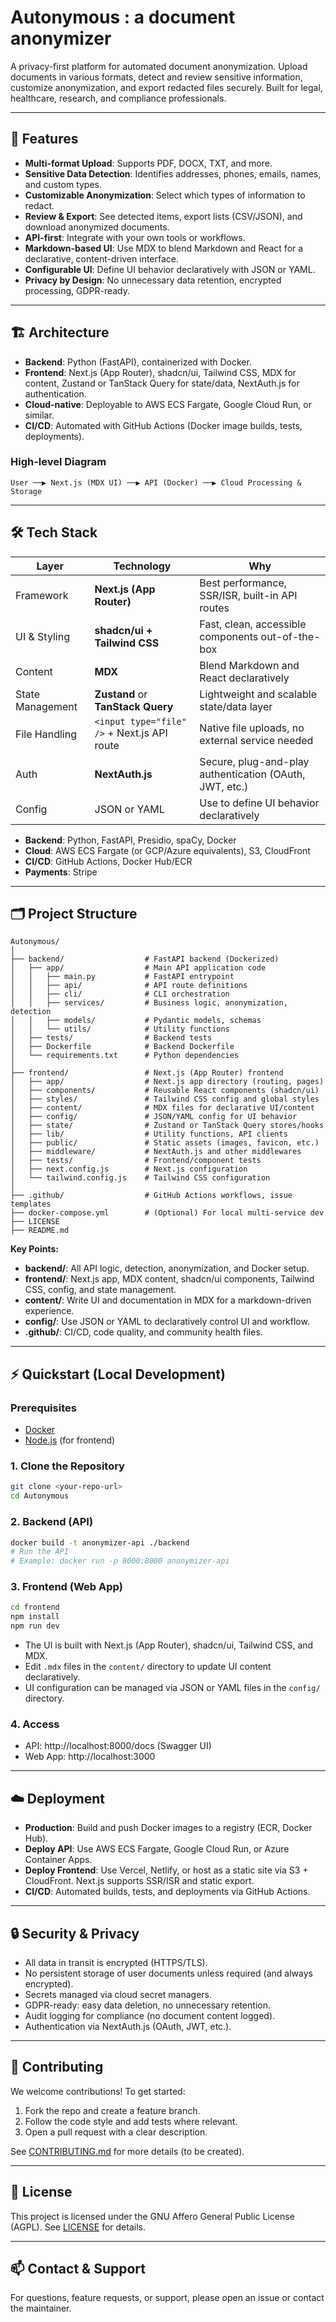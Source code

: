 # Autonymous : a document anonymizer

A privacy-first platform for automated document anonymization. Upload documents in various formats, detect and review sensitive information, customize anonymization, and export redacted files securely. Built for legal, healthcare, research, and compliance professionals.

---

## 🚀 Features
- **Multi-format Upload**: Supports PDF, DOCX, TXT, and more.
- **Sensitive Data Detection**: Identifies addresses, phones, emails, names, and custom types.
- **Customizable Anonymization**: Select which types of information to redact.
- **Review & Export**: See detected items, export lists (CSV/JSON), and download anonymized documents.
- **API-first**: Integrate with your own tools or workflows.
- **Markdown-based UI**: Use MDX to blend Markdown and React for a declarative, content-driven interface.
- **Configurable UI**: Define UI behavior declaratively with JSON or YAML.
- **Privacy by Design**: No unnecessary data retention, encrypted processing, GDPR-ready.

---

## 🏗️ Architecture
- **Backend**: Python (FastAPI), containerized with Docker.
- **Frontend**: Next.js (App Router), shadcn/ui, Tailwind CSS, MDX for content, Zustand or TanStack Query for state/data, NextAuth.js for authentication.
- **Cloud-native**: Deployable to AWS ECS Fargate, Google Cloud Run, or similar.
- **CI/CD**: Automated with GitHub Actions (Docker image builds, tests, deployments).

### High-level Diagram
```
User ──▶ Next.js (MDX UI) ──▶ API (Docker) ──▶ Cloud Processing & Storage
```

---

## 🛠️ Tech Stack
| Layer            | Technology                                  | Why                                                     |
| ---------------- | ------------------------------------------- | ------------------------------------------------------- |
| Framework        | **Next.js (App Router)**                    | Best performance, SSR/ISR, built-in API routes          |
| UI & Styling     | **shadcn/ui + Tailwind CSS**                | Fast, clean, accessible components out-of-the-box       |
| Content          | **MDX**                                     | Blend Markdown and React declaratively                  |
| State Management | **Zustand** or **TanStack Query**           | Lightweight and scalable state/data layer               |
| File Handling    | `<input type="file" />` + Next.js API route | Native file uploads, no external service needed         |
| Auth             | **NextAuth.js**                             | Secure, plug-and-play authentication (OAuth, JWT, etc.) |
| Config           | JSON or YAML                                | Use to define UI behavior declaratively                 |

- **Backend**: Python, FastAPI, Presidio, spaCy, Docker
- **Cloud**: AWS ECS Fargate (or GCP/Azure equivalents), S3, CloudFront
- **CI/CD**: GitHub Actions, Docker Hub/ECR
- **Payments**: Stripe

---

## 🗂️ Project Structure

```
Autonymous/
│
├── backend/                  # FastAPI backend (Dockerized)
│   ├── app/                  # Main API application code
│   │   ├── main.py           # FastAPI entrypoint
│   │   ├── api/              # API route definitions
│   │   ├── cli/              # CLI orchestration
│   │   ├── services/         # Business logic, anonymization, detection
│   │   ├── models/           # Pydantic models, schemas
│   │   └── utils/            # Utility functions
│   ├── tests/                # Backend tests
│   ├── Dockerfile            # Backend Dockerfile
│   └── requirements.txt      # Python dependencies
│
├── frontend/                 # Next.js (App Router) frontend
│   ├── app/                  # Next.js app directory (routing, pages)
│   ├── components/           # Reusable React components (shadcn/ui)
│   ├── styles/               # Tailwind CSS config and global styles
│   ├── content/              # MDX files for declarative UI/content
│   ├── config/               # JSON/YAML config for UI behavior
│   ├── state/                # Zustand or TanStack Query stores/hooks
│   ├── lib/                  # Utility functions, API clients
│   ├── public/               # Static assets (images, favicon, etc.)
│   ├── middleware/           # NextAuth.js and other middlewares
│   ├── tests/                # Frontend/component tests
│   ├── next.config.js        # Next.js configuration
│   └── tailwind.config.js    # Tailwind CSS configuration
│
├── .github/                  # GitHub Actions workflows, issue templates
├── docker-compose.yml        # (Optional) For local multi-service dev
├── LICENSE
├── README.md
```

**Key Points:**
- **backend/**: All API logic, detection, anonymization, and Docker setup.
- **frontend/**: Next.js app, MDX content, shadcn/ui components, Tailwind CSS, config, and state management.
- **content/**: Write UI and documentation in MDX for a markdown-driven experience.
- **config/**: Use JSON or YAML to declaratively control UI and workflow.
- **.github/**: CI/CD, code quality, and community health files.

---

## ⚡ Quickstart (Local Development)

### Prerequisites
- [Docker](https://www.docker.com/get-started)
- [Node.js](https://nodejs.org/) (for frontend)

### 1. Clone the Repository
```bash
git clone <your-repo-url>
cd Autonymous
```

### 2. Backend (API)
```bash
docker build -t anonymizer-api ./backend
# Run the API
# Example: docker run -p 8000:8000 anonymizer-api
```

### 3. Frontend (Web App)
```bash
cd frontend
npm install
npm run dev
```
- The UI is built with Next.js (App Router), shadcn/ui, Tailwind CSS, and MDX.
- Edit `.mdx` files in the `content/` directory to update UI content declaratively.
- UI configuration can be managed via JSON or YAML files in the `config/` directory.

### 4. Access
- API: http://localhost:8000/docs (Swagger UI)
- Web App: http://localhost:3000

---

## ☁️ Deployment
- **Production**: Build and push Docker images to a registry (ECR, Docker Hub).
- **Deploy API**: Use AWS ECS Fargate, Google Cloud Run, or Azure Container Apps.
- **Deploy Frontend**: Use Vercel, Netlify, or host as a static site via S3 + CloudFront. Next.js supports SSR/ISR and static export.
- **CI/CD**: Automated builds, tests, and deployments via GitHub Actions.

---

## 🔒 Security & Privacy
- All data in transit is encrypted (HTTPS/TLS).
- No persistent storage of user documents unless required (and always encrypted).
- Secrets managed via cloud secret managers.
- GDPR-ready: easy data deletion, no unnecessary retention.
- Audit logging for compliance (no document content logged).
- Authentication via NextAuth.js (OAuth, JWT, etc.).

---

## 🤝 Contributing
We welcome contributions! To get started:
1. Fork the repo and create a feature branch.
2. Follow the code style and add tests where relevant.
3. Open a pull request with a clear description.

See [CONTRIBUTING.md](CONTRIBUTING.md) for more details (to be created).

---

## 📄 License
This project is licensed under the GNU Affero General Public License (AGPL). See [LICENSE](LICENSE) for details.

---

## 📫 Contact & Support
For questions, feature requests, or support, please open an issue or contact the maintainer.

